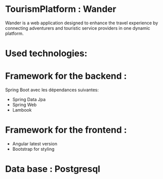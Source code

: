 # TourismPlatform : Wander
Wander is a web application designed to enhance the travel experience by connecting adventurers and touristic service providers in one dynamic platform.

# Used technologies:
# Framework for the backend :
Spring Boot avec les dépendances suivantes:
- Spring Data Jpa
- Spring Web
- Lambook

# Framework for the frontend :
- Angular latest version
- Bootstrap for styling

# Data base : Postgresql
